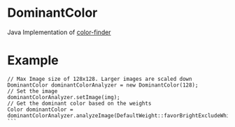 # DominantColor
Java Implementation of [color-finder](https://github.com/pieroxy/color-finder)

# Example

````
// Max Image size of 128x128. Larger images are scaled down
DominantColor dominantColorAnalyzer = new DominantColor(128);
// Set the image
dominantColorAnalyzer.setImage(img);
// Get the dominant color based on the weights
Color dominantColor = dominantColorAnalyzer.analyzeImage(DefaultWeight::favorBrightExcludeWhite);
```